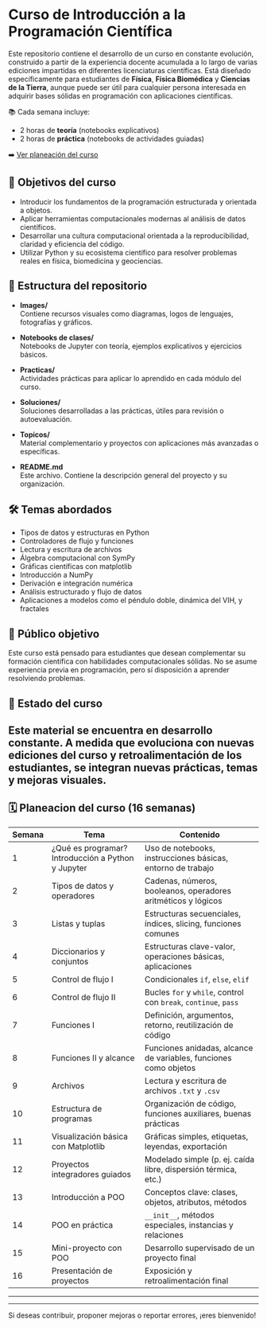 # Curso de Introducción a la Programación Científica

Este repositorio contiene el desarrollo de un curso en constante evolución, construido a partir de la experiencia docente acumulada a lo largo de varias ediciones impartidas en diferentes licenciaturas científicas. Está diseñado específicamente para estudiantes de **Física**, **Física Biomédica** y **Ciencias de la Tierra**, aunque puede ser útil para cualquier persona interesada en adquirir bases sólidas en programación con aplicaciones científicas.

📚 Cada semana incluye:
- 2 horas de **teoría** (notebooks explicativos)
- 2 horas de **práctica** (notebooks de actividades guiadas)

➡️ [Ver planeación del curso](#planeacion-del-curso-16-semanas)

## 🎯 Objetivos del curso

- Introducir los fundamentos de la programación estructurada y orientada a objetos.
- Aplicar herramientas computacionales modernas al análisis de datos científicos.
- Desarrollar una cultura computacional orientada a la reproducibilidad, claridad y eficiencia del código.
- Utilizar Python y su ecosistema científico para resolver problemas reales en física, biomedicina y geociencias.

## 🧭 Estructura del repositorio

- **Images/**  
  Contiene recursos visuales como diagramas, logos de lenguajes, fotografías y gráficos.

- **Notebooks de clases/**  
  Notebooks de Jupyter con teoría, ejemplos explicativos y ejercicios básicos.

- **Practicas/**  
  Actividades prácticas para aplicar lo aprendido en cada módulo del curso.

- **Soluciones/**  
  Soluciones desarrolladas a las prácticas, útiles para revisión o autoevaluación.

- **Topicos/**  
  Material complementario y proyectos con aplicaciones más avanzadas o específicas.

- **README.md**  
  Este archivo. Contiene la descripción general del proyecto y su organización.

## 🛠️ Temas abordados

- Tipos de datos y estructuras en Python
- Controladores de flujo y funciones
- Lectura y escritura de archivos
- Álgebra computacional con SymPy
- Gráficas científicas con matplotlib
- Introducción a NumPy
- Derivación e integración numérica
- Análisis estructurado y flujo de datos
- Aplicaciones a modelos como el péndulo doble, dinámica del VIH, y fractales

## 🔎 Público objetivo

Este curso está pensado para estudiantes que desean complementar su formación científica con habilidades computacionales sólidas. No se asume experiencia previa en programación, pero sí disposición a aprender resolviendo problemas.

## 🚧 Estado del curso

Este material se encuentra **en desarrollo constante**. A medida que evoluciona con nuevas ediciones del curso y retroalimentación de los estudiantes, se integran nuevas prácticas, temas y mejoras visuales.
---

## 🗓️ Planeacion del curso (16 semanas)

| Semana | Tema | Contenido |
|--------|------|-----------|
| 1 | ¿Qué es programar? Introducción a Python y Jupyter | Uso de notebooks, instrucciones básicas, entorno de trabajo |
| 2 | Tipos de datos y operadores | Cadenas, números, booleanos, operadores aritméticos y lógicos |
| 3 | Listas y tuplas | Estructuras secuenciales, índices, slicing, funciones comunes |
| 4 | Diccionarios y conjuntos | Estructuras clave-valor, operaciones básicas, aplicaciones |
| 5 | Control de flujo I | Condicionales `if`, `else`, `elif` |
| 6 | Control de flujo II | Bucles `for` y `while`, control con `break`, `continue`, `pass` |
| 7 | Funciones I | Definición, argumentos, retorno, reutilización de código |
| 8 | Funciones II y alcance | Funciones anidadas, alcance de variables, funciones como objetos |
| 9 | Archivos | Lectura y escritura de archivos `.txt` y `.csv` |
|10 | Estructura de programas | Organización de código, funciones auxiliares, buenas prácticas |
|11 | Visualización básica con Matplotlib | Gráficas simples, etiquetas, leyendas, exportación |
|12 | Proyectos integradores guiados | Modelado simple (p. ej. caída libre, dispersión térmica, etc.) |
|13 | Introducción a POO | Conceptos clave: clases, objetos, atributos, métodos |
|14 | POO en práctica | `__init__`, métodos especiales, instancias y relaciones |
|15 | Mini-proyecto con POO | Desarrollo supervisado de un proyecto final |
|16 | Presentación de proyectos | Exposición y retroalimentación final |

---

---

Si deseas contribuir, proponer mejoras o reportar errores, ¡eres bienvenido!


